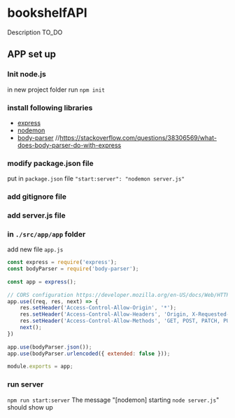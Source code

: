 # bookshelfAPI

Description TO_DO

## APP set up

### Init node.js
in new project folder run `npm init`

### install following libraries
* [express](https://www.npmjs.com/package/express)
* [nodemon](https://www.npmjs.com/package/nodemon)
* [body-parser](https://www.npmjs.com/package/body-parser) //https://stackoverflow.com/questions/38306569/what-does-body-parser-do-with-express

### modify package.json file
put in `package.json` file `"start:server": "nodemon server.js"`

### add gitignore file

### add server.js file

### in `./src/app/app` folder
add new file `app.js`

```javascript
const express = require('express');
const bodyParser = require('body-parser');
 
const app = express();
 
// CORS configuration https://developer.mozilla.org/en-US/docs/Web/HTTP/CORS
app.use((req, res, next) => {
    res.setHeader('Access-Control-Allow-Origin', '*');
    res.setHeader('Access-Control-Allow-Headers', 'Origin, X-Requested-With, Content-Type, Accept');
    res.setHeader('Access-Control-Allow-Methods', 'GET, POST, PATCH, PUT, DELETE, OPTIONS')
    next();
})
 
app.use(bodyParser.json());
app.use(bodyParser.urlencoded({ extended: false }));
 
module.exports = app;
```

### run server
`npm run start:server`
The message "[nodemon] starting `node server.js`" should show up
